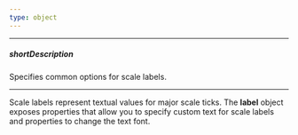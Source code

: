```yaml
---
type: object
---
```

---
##### shortDescription
Specifies common options for scale labels.

---
<p>Scale labels represent textual values for major scale ticks. The <b>label</b> object exposes properties that allow you to specify custom text for scale labels and properties to change the text font.</p>